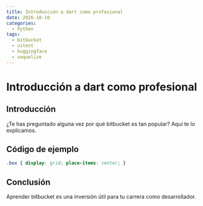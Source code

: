 ```yaml
---
title: Introducción a dart como profesional
date: 2026-10-10
categories:
  - Python
tags:
  - bitbucket
  - vitest
  - huggingface
  - sequelize
---
```


# Introducción a dart como profesional

## Introducción

¿Te has preguntado alguna vez por qué bitbucket es tan popular? Aquí te lo explicamos.

## Código de ejemplo

```css
.box { display: grid; place-items: center; }
```

## Conclusión

Aprender bitbucket es una inversión útil para tu carrera como desarrollador.